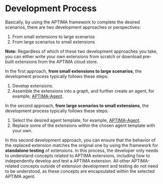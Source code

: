 # Development Process

Basically, by using the APTIMA framework to complete the desired scenarios, there are two development approaches or perspectives:

1. From small extensions to large scenarios
2. From large scenarios to small extensions

**Note:** Regardless of which of these two development approaches you take, you can either write your own extensions from scratch or download pre-built extensions from the APTIMA cloud store.

In the first approach, **from small extensions to large scenarios**, the development process typically follows these steps:

1. Develop extensions.
2. Assemble the extensions into a graph, and further create an agent, for example, [APTIMA-Agent](https://github.com/APTIMA-framework/APTIMA-Agent).

In the second approach, **from large scenarios to small extensions**, the development process typically follows these steps:

1. Select the desired agent template, for example, [APTIMA-Agent](https://github.com/APTIMA-framework/APTIMA-Agent).
2. Replace some of the extensions within the chosen agent template with your own.

In this second development approach, you can ensure that the behavior of the replaced extension matches the original one by using the framework for **standalone testing** of extensions. In this process, the developer only needs to understand concepts related to APTIMA extensions, including how to independently develop and test a APTIMA extension. All other APTIMA-related concepts outside of extension development and testing do not need to be understood, as these concepts are encapsulated within the selected APTIMA agent.
